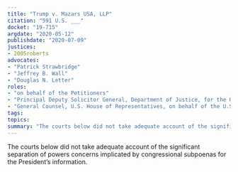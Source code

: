 ```yaml
---
title: "Trump v. Mazars USA, LLP"
citation: "591 U.S. ___"
docket: "19-715"
argdate: "2020-05-12"
publishdate: "2020-07-09"
justices:
- 2005roberts
advocates:
- "Patrick Strawbridge"
- "Jeffrey B. Wall"
- "Douglas N. Letter"
roles:
- "on behalf of the Petitioners"
- "Principal Deputy Solicitor General, Department of Justice, for the United States, as amicus curiae, supporting the Petitioners"
- "General Counsel, U.S. House of Representatives, on behalf of the U.S. House of Representatives Respondents"
tags:
topics:
summary: "The courts below did not take adequate account of the significant separation of powers concerns implicated by congressional subpoenas for the President’s information."
---
```

The courts below did not take adequate account of the significant separation of powers concerns implicated by congressional subpoenas for the President’s information.